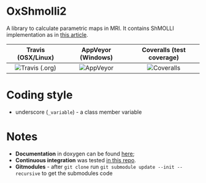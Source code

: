 # OxShmolli2
A library to calculate parametric maps in MRI. It contains ShMOLLI implementation as in [this article](https://jcmr-online.biomedcentral.com/articles/10.1186/1532-429X-12-69).

| Travis (OSX/Linux) | AppVeyor (Windows) | Coveralls (test coverage) |
|:-------------:|:-------------:|:-------------:|
![Travis (.org)](https://img.shields.io/travis/MRKonrad/OxShmolli2.svg?style=for-the-badge) | ![AppVeyor](https://img.shields.io/appveyor/ci/MRKonrad/OxShmolli2.svg?style=for-the-badge)| ![Coveralls](https://img.shields.io/coveralls/github/MRKonrad/OxShmolli2.svg?style=for-the-badge)

# Coding style

* underscore (`_variable`) - a class member variable

# Notes

* **Documentation** in doxygen can be found [here]();
* **Continuous integration** was tested [in this repo](https://github.com/MRKonrad/ContinousIntegrationPlayground).
* **Gitmodules** - after `git clone` run `git submodule update --init --recursive` to get the submodules code
